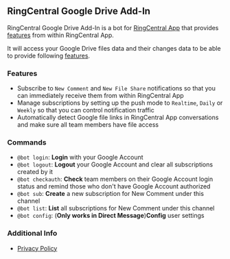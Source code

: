 ## RingCentral Google Drive Add-In

RingCentral Google Drive Add-In is a bot for [RingCentral App](https://www.ringcentral.com/apps/rc-app) that provides [features](#features) from within RingCentral App.

It will access your Google Drive files data and their changes data to be able to provide following [features](#features).

### Features

- Subscribe to `New Comment` and `New File Share` notifications so that you can immediately receive them from within RingCentral App
- Manage subscriptions by setting up the push mode to `Realtime`, `Daily` or `Weekly` so that you can control notification traffic
- Automatically detect Google file links in RingCentral App conversations and make sure all team members have file access

### Commands

- `@bot login`: **Login** with your Google Account
- `@bot logout`: **Logout** your Google Account and clear all subscriptions created by it
- `@bot checkauth`: **Check** team members on their Google Account login status and remind those who don't have Google Account authorized
- `@bot sub`: **Create** a new subscription for New Comment under this channel
- `@bot list`: **List** all subscriptions for New Comment under this channel
- `@bot config`: (**Only works in Direct Message**)**Config** user settings

### Additional Info
- [Privacy Policy](https://www.ringcentral.com/legal/privacy-notice.html)